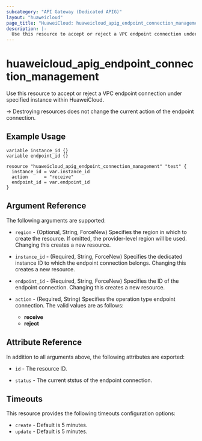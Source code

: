 ```yaml
---
subcategory: "API Gateway (Dedicated APIG)"
layout: "huaweicloud"
page_title: "HuaweiCloud: huaweicloud_apig_endpoint_connection_management"
description: |-
  Use this resource to accept or reject a VPC endpoint connection under specified instance within HuaweiCloud.
---
```


# huaweicloud_apig_endpoint_connection_management

Use this resource to accept or reject a VPC endpoint connection under specified instance within HuaweiCloud.

-> Destroying resources does not change the current action of the endpoint connection.

## Example Usage

```hcl
variable instance_id {}
variable endpoint_id {}

resource "huaweicloud_apig_endpoint_connection_management" "test" {
  instance_id = var.instance_id
  action      = "receive"
  endpoint_id = var.endpoint_id
}
```

## Argument Reference

The following arguments are supported:

* `region` - (Optional, String, ForceNew) Specifies the region in which to create the resource.
  If omitted, the provider-level region will be used.
  Changing this creates a new resource.

* `instance_id` - (Required, String, ForceNew) Specifies the dedicated instance ID to which the endpoint connection belongs.
  Changing this creates a new resource.

* `endpoint_id` - (Required, String, ForceNew) Specifies the ID of the endpoint connection.
  Changing this creates a new resource.
  
* `action` - (Required, String) Specifies the operation type endpoint connection.
  The valid values are as follows:
  + **receive**
  + **reject**

## Attribute Reference

In addition to all arguments above, the following attributes are exported:

* `id` - The resource ID.

* `status` - The current ststus of the endpoint connection.

## Timeouts

This resource provides the following timeouts configuration options:

* `create` - Default is 5 minutes.
* `update` - Default is 5 minutes.
